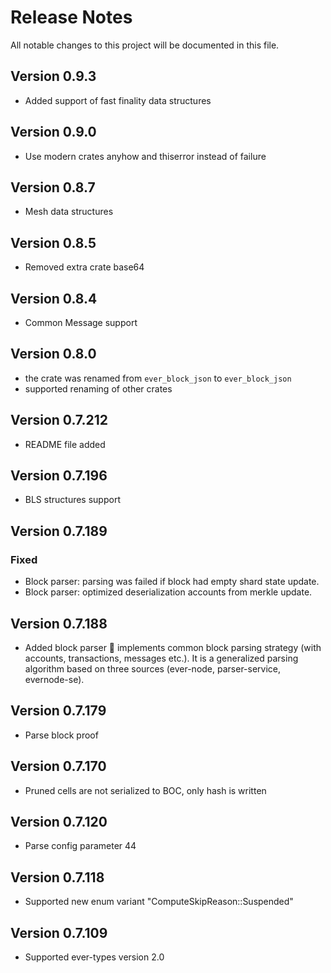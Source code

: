 # Release Notes

All notable changes to this project will be documented in this file.

## Version 0.9.3

- Added support of fast finality data structures

## Version 0.9.0

- Use modern crates anyhow and thiserror instead of failure

## Version 0.8.7

- Mesh data structures

## Version 0.8.5

- Removed extra crate base64

## Version 0.8.4

- Common Message support

## Version 0.8.0

- the crate was renamed from `ever_block_json` to `ever_block_json`
- supported renaming of other crates

## Version 0.7.212

- README file added

## Version 0.7.196

- BLS structures support

## Version 0.7.189

### Fixed

- Block parser: parsing was failed if block had empty shard state update.
- Block parser: optimized deserialization accounts from merkle update.  

## Version 0.7.188

- Added block parser  implements common block parsing strategy (with accounts, transactions, messages etc.).
  It is a generalized parsing algorithm based on three sources (ever-node, parser-service, evernode-se). 

## Version 0.7.179

- Parse block proof

## Version 0.7.170

- Pruned cells are not serialized to BOC, only hash is written

## Version 0.7.120

- Parse config parameter 44

## Version 0.7.118

- Supported new enum variant "ComputeSkipReason::Suspended"

## Version 0.7.109

- Supported ever-types version 2.0
